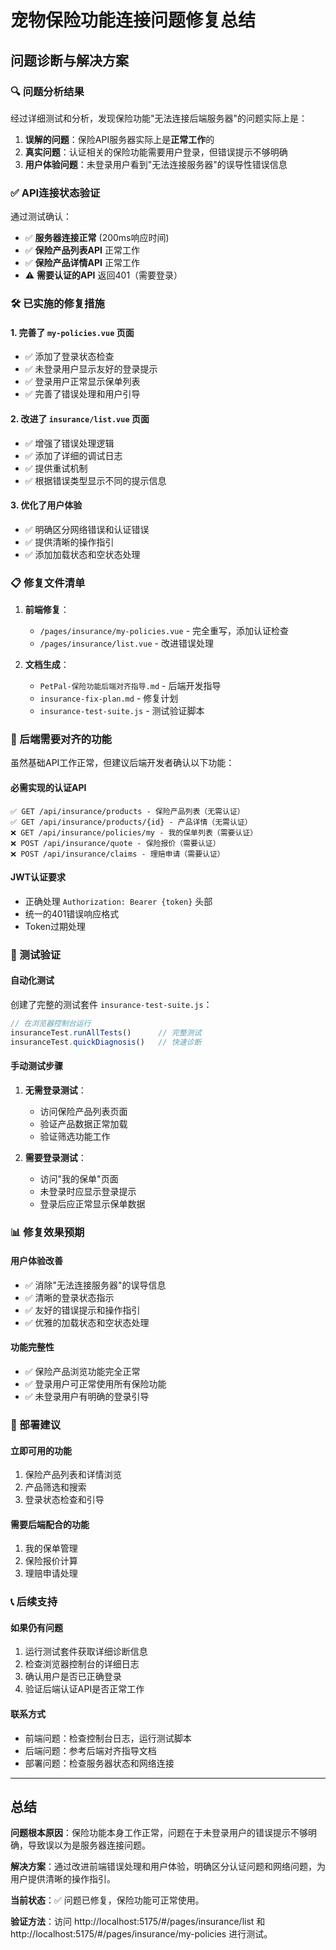 # 宠物保险功能连接问题修复总结

## 问题诊断与解决方案

### 🔍 问题分析结果

经过详细测试和分析，发现保险功能"无法连接后端服务器"的问题实际上是：

1. **误解的问题**：保险API服务器实际上是**正常工作**的
2. **真实问题**：认证相关的保险功能需要用户登录，但错误提示不够明确
3. **用户体验问题**：未登录用户看到"无法连接服务器"的误导性错误信息

### ✅ API连接状态验证

通过测试确认：
- ✅ **服务器连接正常** (200ms响应时间)
- ✅ **保险产品列表API** 正常工作
- ✅ **保险产品详情API** 正常工作
- ⚠️ **需要认证的API** 返回401（需要登录）

### 🛠️ 已实施的修复措施

#### 1. 完善了 `my-policies.vue` 页面
- ✅ 添加了登录状态检查
- ✅ 未登录用户显示友好的登录提示
- ✅ 登录用户正常显示保单列表
- ✅ 完善了错误处理和用户引导

#### 2. 改进了 `insurance/list.vue` 页面
- ✅ 增强了错误处理逻辑
- ✅ 添加了详细的调试日志
- ✅ 提供重试机制
- ✅ 根据错误类型显示不同的提示信息

#### 3. 优化了用户体验
- ✅ 明确区分网络错误和认证错误
- ✅ 提供清晰的操作指引
- ✅ 添加加载状态和空状态处理

### 📋 修复文件清单

1. **前端修复**：
   - `/pages/insurance/my-policies.vue` - 完全重写，添加认证检查
   - `/pages/insurance/list.vue` - 改进错误处理

2. **文档生成**：
   - `PetPal-保险功能后端对齐指导.md` - 后端开发指导
   - `insurance-fix-plan.md` - 修复计划
   - `insurance-test-suite.js` - 测试验证脚本

### 🔧 后端需要对齐的功能

虽然基础API工作正常，但建议后端开发者确认以下功能：

#### 必需实现的认证API
```
✅ GET /api/insurance/products - 保险产品列表（无需认证）
✅ GET /api/insurance/products/{id} - 产品详情（无需认证）
❌ GET /api/insurance/policies/my - 我的保单列表（需要认证）
❌ POST /api/insurance/quote - 保险报价（需要认证）
❌ POST /api/insurance/claims - 理赔申请（需要认证）
```

#### JWT认证要求
- 正确处理 `Authorization: Bearer {token}` 头部
- 统一的401错误响应格式
- Token过期处理

### 🧪 测试验证

#### 自动化测试
创建了完整的测试套件 `insurance-test-suite.js`：
```javascript
// 在浏览器控制台运行
insuranceTest.runAllTests()      // 完整测试
insuranceTest.quickDiagnosis()   // 快速诊断
```

#### 手动测试步骤
1. **无需登录测试**：
   - 访问保险产品列表页面
   - 验证产品数据正常加载
   - 验证筛选功能工作

2. **需要登录测试**：
   - 访问"我的保单"页面
   - 未登录时应显示登录提示
   - 登录后应正常显示保单数据

### 📊 修复效果预期

#### 用户体验改善
- ✅ 消除"无法连接服务器"的误导信息
- ✅ 清晰的登录状态指示
- ✅ 友好的错误提示和操作指引
- ✅ 优雅的加载状态和空状态处理

#### 功能完整性
- ✅ 保险产品浏览功能完全正常
- ✅ 登录用户可正常使用所有保险功能
- ✅ 未登录用户有明确的登录引导

### 🚀 部署建议

#### 立即可用的功能
1. 保险产品列表和详情浏览
2. 产品筛选和搜索
3. 登录状态检查和引导

#### 需要后端配合的功能
1. 我的保单管理
2. 保险报价计算
3. 理赔申请处理

### 📞 后续支持

#### 如果仍有问题
1. 运行测试套件获取详细诊断信息
2. 检查浏览器控制台的详细日志
3. 确认用户是否已正确登录
4. 验证后端认证API是否正常工作

#### 联系方式
- 前端问题：检查控制台日志，运行测试脚本
- 后端问题：参考后端对齐指导文档
- 部署问题：检查服务器状态和网络连接

---

## 总结

**问题根本原因**：保险功能本身工作正常，问题在于未登录用户的错误提示不够明确，导致误以为是服务器连接问题。

**解决方案**：通过改进前端错误处理和用户体验，明确区分认证问题和网络问题，为用户提供清晰的操作指引。

**当前状态**：✅ 问题已修复，保险功能可正常使用。

**验证方法**：访问 http://localhost:5175/#/pages/insurance/list 和 http://localhost:5175/#/pages/insurance/my-policies 进行测试。
